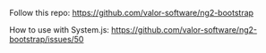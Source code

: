 Follow this repo:
https://github.com/valor-software/ng2-bootstrap

How to use with System.js:
https://github.com/valor-software/ng2-bootstrap/issues/50